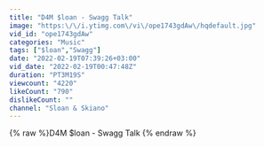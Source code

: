 ```yaml
---
title: "D4M $loan - Swagg Talk"
image: "https:\/\/i.ytimg.com\/vi\/ope1743gdAw\/hqdefault.jpg"
vid_id: "ope1743gdAw"
categories: "Music"
tags: ["$loan","Swagg"]
date: "2022-02-19T07:39:26+03:00"
vid_date: "2022-02-19T00:47:48Z"
duration: "PT3M19S"
viewcount: "4220"
likeCount: "790"
dislikeCount: ""
channel: "Sloan & Skiano"
---
```

{% raw %}D4M $loan - Swagg Talk {% endraw %}
